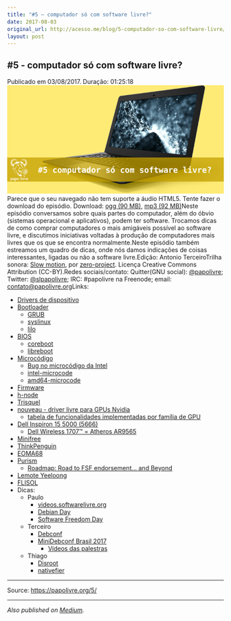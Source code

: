 ```yaml
---
title: "#5 – computador só com software livre?"
date: 2017-08-03
original_url: http://acesso.me/blog/5-computador-so-com-software-livre/
layout: post
---
```


## #5 - computador só com software livre?

Publicado em 03/08/2017. Duração: 01:25:18![](/assets/images/cover-large.png)    Parece que o seu navegado não tem suporte a áudio HTML5. Tente fazer o
download do episódio. Download: [ogg (90 MB)](https://web.archive.org/web/20171014213111/https://papolivre.org/5/papolivre-5-computador-so-com-software-livre.ogg), [mp3 (92 MB)](https://web.archive.org/web/20171014213111/https://papolivre.org/5/papolivre-5-computador-so-com-software-livre.mp3)Neste episódio conversamos sobre quais partes do computador, além do óbvio
(sistemas operacional e aplicativos), podem ter software. Trocamos dicas de
como comprar computadores o mais amigáveis possível ao software livre, e
discutimos iniciativas voltadas à produção de computadores mais livres que os
que se encontra normalmente.Neste episódio também estreamos um quadro de dicas, onde nós damos indicações
de coisas interessantes, ligadas ou não a software livre.Edição: Antonio TerceiroTrilha sonora: [Slow motion](https://web.archive.org/web/20171014213111/https://zero-project.gr/music/tracks/slow-motion/), por [zero-project](https://web.archive.org/web/20171014213111/https://zero-project.gr/). Licença Creative Commons Attribution (CC-BY).Redes sociais/contato: Quitter(GNU social): [@papolivre](https://web.archive.org/web/20171014213111/https://quitter.se/papolivre); Twitter: [@slpapolivre](https://web.archive.org/web/20171014213111/https://twitter.com/slpapolivre); IRC: #papolivre na Freenode; email: [contato@papolivre.org](https://web.archive.org/web/20171014213111/mailto:contato@papolivre.org)Links:

* [Drivers de dispositivo](https://web.archive.org/web/20171014213111/https://pt.wikipedia.org/wiki/Driver_de_dispositivo)
* [Bootloader](https://web.archive.org/web/20171014213111/https://pt.wikipedia.org/wiki/Boot)
  + [GRUB](https://web.archive.org/web/20171014213111/https://www.gnu.org/software/grub/)
  + [syslinux](https://web.archive.org/web/20171014213111/http://www.syslinux.org/)
  + [lilo](https://web.archive.org/web/20171014213111/http://lilo.alioth.debian.org/)
* [BIOS](https://web.archive.org/web/20171014213111/https://pt.wikipedia.org/wiki/BIOS)
  + [coreboot](https://web.archive.org/web/20171014213111/https://www.coreboot.org/)
  + [libreboot](https://web.archive.org/web/20171014213111/https://libreboot.org/)
* [Microcódigo](https://web.archive.org/web/20171014213111/https://en.wikipedia.org/wiki/Microcode)
  + [Bug no microcódigo da Intel](https://web.archive.org/web/20171014213111/https://lists.debian.org/msgid-search/20170625121936.GA7714@khazad-dum.debian.net)
  + [intel-microcode](https://web.archive.org/web/20171014213111/https://packages.debian.org/sid/intel-microcode)
  + [amd64-microcode](https://web.archive.org/web/20171014213111/https://packages.debian.org/sid/amd64-microcode)
* [Firmware](https://web.archive.org/web/20171014213111/https://pt.wikipedia.org/wiki/Firmware)
* [h-node](https://web.archive.org/web/20171014213111/https://h-node.org/)
* [Trisquel](https://web.archive.org/web/20171014213111/https://trisquel.info/)
* [nouveau - driver livre para GPUs Nvidia](https://web.archive.org/web/20171014213111/https://nouveau.freedesktop.org/)
  + [tabela de funcionalidades implementadas por família de GPU](https://web.archive.org/web/20171014213111/https://nouveau.freedesktop.org/wiki/FeatureMatrix/)
* [Dell Inspiron 15 5000 (5666)](https://web.archive.org/web/20171014213111/http://www.dell.com/br/p/inspiron-15-5566-laptop/pd?oc=cai5566u181003br&model_id=inspiron-15-5566-laptop)
  + [Dell Wireless 1707™ = Atheros AR9565](https://web.archive.org/web/20171014213111/https://wikidevi.com/wiki/Dell_Wireless_1707_%28DW1707%29)
* [Minifree](https://web.archive.org/web/20171014213111/https://minifree.org/)
* [ThinkPenguin](https://web.archive.org/web/20171014213111/https://www.thinkpenguin.com/)
* [EOMA68](https://web.archive.org/web/20171014213111/https://www.crowdsupply.com/eoma68)
* [Purism](https://web.archive.org/web/20171014213111/https://puri.sm/)
  + [Roadmap: Road to FSF endorsement… and Beyond](https://web.archive.org/web/20171014213111/https://puri.sm/learn/freedom-roadmap/)
* [Lemote Yeeloong](https://web.archive.org/web/20171014213111/https://en.wikipedia.org/wiki/Lemote#Netbook_computers)
* [FLISOL](https://web.archive.org/web/20171014213111/https://flisol.info/)
* Dicas:
  + Paulo
    - [videos.softwarelivre.org](https://web.archive.org/web/20171014213111/http://videos.softwarelivre.org/)
    - [Debian Day](https://web.archive.org/web/20171014213111/https://wiki.debian.org/DebianDay)
    - [Software Freedom Day](https://web.archive.org/web/20171014213111/http://www.softwarefreedomday.org/)
  + Terceiro
    - [Debconf](https://web.archive.org/web/20171014213111/https://debconf.org/)
    - [MiniDebconf Brasil 2017](https://web.archive.org/web/20171014213111/http://br2017.mini.debconf.org/)
      * [Vídeos das palestras](https://web.archive.org/web/20171014213111/http://videos.softwarelivre.org/eventos/minidebconf-curitiba-2017.html)
  + Thiago
    - [Disroot](https://web.archive.org/web/20171014213111/https://disroot.org/)
    - [nativefier](https://web.archive.org/web/20171014213111/https://github.com/jiahaog/nativefier)

---

Source: https://papolivre.org/5/

---

*Also published on [Medium](https://web.archive.org/web/20171014213111/https://medium.com/@_Tarkun_/5-computador-s%C3%B3-com-software-livre-cf2bcbb79317).*